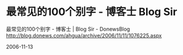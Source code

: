 # 最常见的100个别字 - 博客士 Blog Sir

最常见的100个别字 - 博客士 | Blog Sir - DonewsBlog
http://blog.donews.com/ahgua/archive/2006/11/11/1076225.aspx

2006-11-13